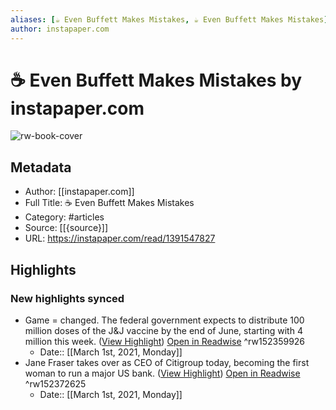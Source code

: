 ```yaml
---
aliases: [☕️ Even Buffett Makes Mistakes, ☕️ Even Buffett Makes Mistakes]
author: instapaper.com
---
```

# ☕️ Even Buffett Makes Mistakes by instapaper.com

![rw-book-cover](https://readwise-assets.s3.amazonaws.com/static/images/article4.6bc1851654a0.png)

## Metadata
- Author: [[instapaper.com]]
- Full Title: ☕️ Even Buffett Makes Mistakes
- Category: #articles
- Source: [[{source}]]
- URL: https://instapaper.com/read/1391547827

## Highlights
### New highlights synced
- Game = changed. The federal government expects to distribute 100 million doses of the J&J vaccine by the end of June, starting with 4 million this week. ([View Highlight](https://instapaper.com/read/1391547827/15673810)) [Open in Readwise](https://readwise.io/open/152359926) ^rw152359926
    - Date:: [[March 1st, 2021, Monday]]
- Jane Fraser takes over as CEO of Citigroup today, becoming the first woman to run a major US bank. ([View Highlight](https://instapaper.com/read/1391547827/15674317)) [Open in Readwise](https://readwise.io/open/152372625) ^rw152372625
    - Date:: [[March 1st, 2021, Monday]]

